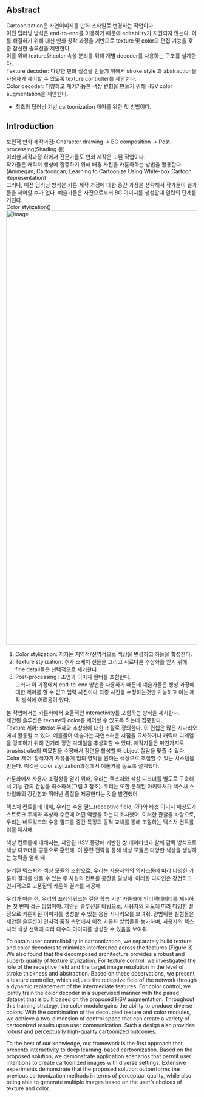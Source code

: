 ## Abstract 
Cartoonization은 자연이미지를 만화 스타일로 변경하는 작업이다.  
이전 딥러닝 방식은 end-to-end를 이용하기 때문에 editability가 지원되지 않는다. 이를 해결하기 위해 대신 만화 창작 과정을 기반으로 texture 및 color의 편집 기능을 갖춘 참신한 솔루션을 제안한다.  
이를 위해 texture와 color 속성 분리를 위해 개별 decoder를 사용하는 구조를 설계한다.  
Texture decoder: 다양한 만화 질감을 만들기 위해서 stroke style 과 abstraction을 사용자가 제어할 수 있도록 texture controller를 제안한다.  
Color decoder: 다양하고 제어가능한 색상 변형을 만들기 위해 HSV color augmentation을 제안한다.  
* 최초의 딥러닝 기반 cartoonization 제어를 위한 첫 방법이다.

## Introduction
보편적 만화 제작과정: Character drawing -> BG composition -> Post-processing(Shading 등)  
이러한 제작과정 하에서 전문가들도 만화 제작은 고된 작업이다.  
작가들은 캐릭터 생성에 집중하기 위해 배경 사진을 카툰화하는 방법을 활용한다. (Animegan, Cartoongan, Learning to Cartoonize Using White-box Cartoon Representation)  
그러나, 이전 딥러닝 방식은 카툰 제작 과정에 대한 중간 과정을 생략해서 작가들이 결과물을 제어할 수가 없다.
예술가들은 사진으로부터 BG 이미지를 생성할때 일련의 단계를 거친다.  
Color stylization()
<img width="1145" alt="image" src="https://github.com/kyugorithm/TIL/assets/40943064/690e4931-6771-447e-8259-f79762eddcee">


1) Color stylization: 저자는 지역적/전역적으로 색상을 변경하고 하늘을 합성한다.  
2) Texture stylization: 추가 스케치 선들을 그리고 서로다른 추상화를 얻기 위해 fine detail들은 선택적으로 제거한다.  
3) Post-processing : 조명과 이미지 필터를 포함한다.  
그러나 이 과정에서 end-to-end 방법을 사용하기 때문에 예술가들은 생성 과정에 대한 제어를 할 수 없고 입력 사진이나 최종 사진을 수정하는것만 가능하고 이는 제작 방식에 어려움이 있다.

본 작업에서는 카툰화에서 효율적인 interactivity를 포함하는 방식을 제시한다.  
제안된 솔루션은 texture와 color를 제어할 수 있도록 하는데 집중한다.  
Texture 제어: stroke 두깨와 추상화에 대한 조절로 정의한다. 이 컨셉은 많은 시나리오에서 활용될 수 있다. 예를들어 예술가는 자연스러운 시점을 묘사하거나 캐릭터 디테일을 강조하기 위해 먼거리 장면 디테일을 추상화할 수 있다. 제작자들은 마찬가지로 brushstroke의 미묘함을 수정해서 장면을 합성할 때 object 질감을 맞출 수 있다.  
Color 제어: 창작자가 자유롭게 임의 영억을 원하는 색상으로 조절할 수 있는 시스템을 만든다. 이것은 color stylization과정에서 예술가를 돕도록 설계했다.  

카툰화에서 사용자 조절성을 얻기 위해, 우리는 텍스처와 색상 디코더를 별도로 구축해서 기능 간의 간섭을 최소화해(그림 3 참조). 우리는 또한 분해된 아키텍처가 텍스처 스타일화의 강건함과 뛰어난 품질을 제공한다는 것을 발견했어.

텍스처 컨트롤에 대해, 우리는 수용 필드(receptive field, RF)와 타겟 이미지 해상도가 스트로크 두께와 추상화 수준에 어떤 역할을 하는지 조사했어. 이러한 관찰을 바탕으로, 우리는 네트워크의 수용 필드를 중간 특징의 동적 교체를 통해 조절하는 텍스처 컨트롤러를 제시해.

색상 컨트롤에 대해서는, 제안된 HSV 증강에 기반한 쌍 데이터셋과 함께 감독 방식으로 색상 디코더를 공동으로 훈련해. 이 훈련 전략을 통해 색상 모듈은 다양한 색상을 생성하는 능력을 얻게 돼.

분리된 텍스처와 색상 모듈의 조합으로, 우리는 사용자와의 의사소통에 따라 다양한 카툰화 결과를 만들 수 있는 두 차원의 컨트롤 공간을 달성해. 이러한 디자인은 강건하고 인지적으로 고품질의 카툰화 결과를 제공해.

우리가 아는 한, 우리의 프레임워크는 깊은 학습 기반 카툰화에 인터랙티비티를 제시하는 첫 번째 접근 방법이야. 제안된 솔루션을 바탕으로, 사용자의 의도에 따라 다양한 설정으로 카툰화된 이미지를 생성할 수 있는 응용 시나리오를 보여줘. 광범위한 실험들은 제안된 솔루션이 인지적 품질 측면에서 이전 카툰화 방법들을 능가하며, 사용자의 텍스처와 색상 선택에 따라 다수의 이미지를 생성할 수 있음을 보여줘.







To obtain user controllability in cartoonization, we separately build texture and color decoders to minimize interference across the features (Figure 3). 
We also found that the decomposed architecture provides a robust and superb quality of texture stylization. 
For texture control, we investigated the role of the receptive field and the target image resolution in the level of stroke thickness and abstraction. 
Based on these observations, we present a texture controller, which adjusts the receptive field of the network through a dynamic replacement of the intermediate features. 
For color control, we jointly train the color decoder in a supervised manner with the paired dataset that is built based on the proposed HSV augmentation. 
Throughout this training strategy, the color module gains the ability to produce diverse colors. 
With the combination of the decoupled texture and color modules, we achieve a two-dimension of control space that can create a variety of cartoonized results upon user communication. 
Such a design also provides robust and perceptually high-quality cartoonized outcomes. 

To the best of our knowledge, our framework is the first approach that presents interactivity to deep learning-based cartoonization. Based on the proposed solution, we demonstrate application scenarios that permit user intentions to create cartoonized images with diverse settings. Extensive experiments demonstrate that the proposed solution outperforms the previous cartoonization methods in terms of perceptual quality, while also being able to generate multiple images based on the user’s choices of texture and color.
